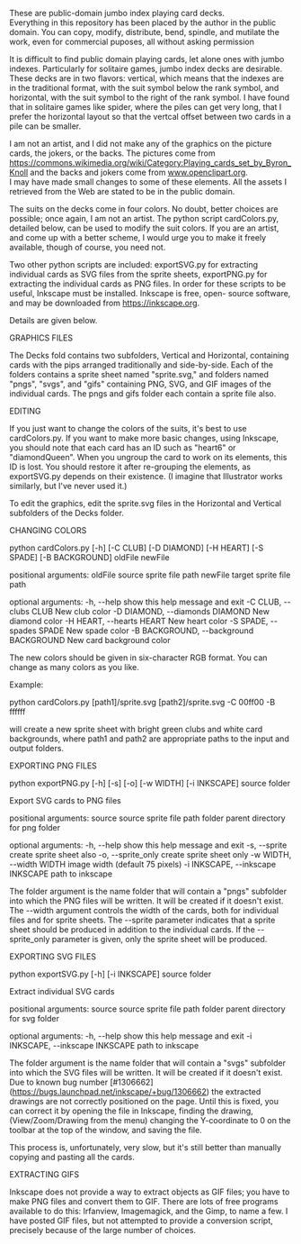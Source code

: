 These are public-domain jumbo index playing card decks.  
Everything in this repository has been placed by the author in the public domain.
You can copy, modify, distribute, bend, spindle, and mutilate the work, even for 
commercial puposes, all without asking permission

It is difficult to find public domain playing cards, let alone ones with jumbo indexes.
Particularly for solitaire games, jumbo index decks are desirable.
These decks are in two flavors: vertical, which means that the indexes are in the 
traditional format, with the suit symbol below the rank symbol, and horizontal, 
with the suit symbol to the right of the rank symbol.  I have found that in solitaire 
games like spider, where the piles can get very long, that I prefer the horizontal
layout so that the vertcal offset between two cards in a pile can be smaller.

I am not an artist, and I did not make any of the graphics on the picture cards,
the jokers, or the backs.  The pictures come from
https://commons.wikimedia.org/wiki/Category:Playing_cards_set_by_Byron_Knoll
and the backs and jokers come from 
www.openclipart.org.  
I may have made small changes to some of these elements.  All the assets I 
retrieved from the Web are stated to be in the public domain.

The suits on the decks come in four colors.  No doubt, better choices are possible;
once again, I am not an artist.  The python script cardColors.py, detailed below,
can be used to modify the suit colors.  If you are an artist, and come up with a 
better scheme, I would urge you to make it freely available, though of course, 
you need not.

Two other python scripts are included: 
exportSVG.py for extracting individual cards as SVG files from the sprite sheets, 
exportPNG.py for extracting the individual cards as PNG files.  In order for
these scripts to be useful, Inkscape must be installed.  Inkscape is free, open-
source software, and may be downloaded from https://inkscape.org.

Details are given below.

GRAPHICS FILES

The Decks fold contains two subfolders, Vertical and Horizontal, containing cards
with the pips arranged traditionally and side-by-side.  Each of the folders contains
a sprite sheet named "sprite.svg," and folders named "pngs", "svgs", and "gifs"
containing PNG, SVG, and GIF images of the individual cards.  The pngs and gifs
folder each contain a sprite file also.     

EDITING

If you just want to change the colors of the suits, it's best to use cardColors.py.
If you want to make more basic changes, using Inkscape, you should note that
each card has an ID such as "heart6" or "diamondQueen".  When you ungroup
the card to work on its elements, this ID is lost.  You should restore it after 
re-grouping the elements, as exportSVG.py depends on their existence.  (I imagine
that Illustrator works similarly, but I've never used it.)

To edit the graphics, edit the sprite.svg files in the Horizontal and Vertical 
subfolders of the Decks folder.

CHANGING COLORS

python cardColors.py [-h] [-C CLUB] [-D DIAMOND] [-H HEART] [-S SPADE] [-B BACKGROUND] oldFile newFile

positional arguments:
  oldFile            source sprite file path
  newFile            target sprite file path

optional arguments:
  -h, --help                             show this help message and exit
  -C CLUB, --clubs CLUB                  New club color
  -D DIAMOND, --diamonds DIAMOND         New diamond color
  -H HEART, --hearts HEART               New heart color
  -S SPADE, --spades SPADE               New spade color
  -B BACKGROUND, --background BACKGROUND New card background color
                        
The new colors should be given in six-character RGB format.  You can change as
many colors as you like.  

Example:

python cardColors.py [path1]/sprite.svg [path2]/sprite.svg -C 00ff00 -B ffffff

will create a new sprite sheet with bright green clubs and white card backgrounds,
where path1 and path2 are appropriate paths to the input and output folders.

EXPORTING PNG FILES

python exportPNG.py [-h] [-s] [-o] [-w WIDTH] [-i INKSCAPE] source folder

Export SVG cards to PNG files

positional arguments:
  source    source sprite file path
  folder    parent directory for png folder

optional arguments:
  -h, --help                       show this help message and exit
  -s, --sprite                     create sprite sheet also
  -o, --sprite_only                create sprite sheet only
  -w WIDTH, --width WIDTH          image width (default 75 pixels)
  -i INKSCAPE, --inkscape INKSCAPE path to inkscape

The folder argument is the name folder that will contain a "pngs" subfolder into which
the PNG files will be written.  It will be created if it doesn't exist.  The --width
argument controls the width of the cards, both for individual files and for sprite 
sheets.  The --sprite parameter indicates that a sprite sheet should be produced in
addition to the individual cards.  If the --sprite_only parameter is given, only the 
sprite sheet will be produced. 

EXPORTING SVG FILES

python exportSVG.py [-h] [-i INKSCAPE] source folder

Extract individual SVG cards

positional arguments:
  source                source sprite file path
  folder                parent directory for svg folder

optional arguments:
  -h, --help                          show this help message and exit
  -i INKSCAPE, --inkscape INKSCAPE    path to inkscape 
                        
The folder argument is the name folder that will contain a "svgs" subfolder into which
the SVG files will be written.  It will be created if it doesn't exist.  Due to known bug
number [#1306662] (https://bugs.launchpad.net/inkscape/+bug/1306662) the extracted
drawings are not correctly positioned on the page.  Until this is fixed, you can correct
it by opening the file in Inkscape, finding the drawing, (View/Zoom/Drawing from the
menu) changing the Y-coordinate to 0 on the toolbar at the top of the window, and saving
the file.

This process is, unfortunately, very slow, but it's still better than manually copying 
and pasting all the cards.

EXTRACTING GIFS

Inkscape does not provide a way to extract objects as GIF files; you have to make PNG
files and convert them to GIF.  There are lots of free programs available to do this:
Irfanview, Imagemagick, and the Gimp, to name a few.  I have posted GIF files, but
not attempted to provide a conversion script, precisely because of the large number
of choices.      

 



